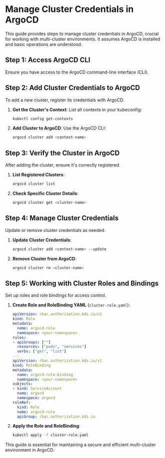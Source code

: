 
# Manage Cluster Credentials in ArgoCD

This guide provides steps to manage cluster credentials in ArgoCD, crucial for working with multi-cluster environments. It assumes ArgoCD is installed and basic operations are understood.

## Step 1: Access ArgoCD CLI

Ensure you have access to the ArgoCD command-line interface (CLI).

## Step 2: Add Cluster Credentials to ArgoCD

To add a new cluster, register its credentials with ArgoCD.

1. **Get the Cluster's Context**:
   List all contexts in your kubeconfig:
   ```bash
   kubectl config get-contexts
   ```

2. **Add Cluster to ArgoCD**:
   Use the ArgoCD CLI:
   ```bash
   argocd cluster add <context-name>
   ```

## Step 3: Verify the Cluster in ArgoCD

After adding the cluster, ensure it's correctly registered.

1. **List Registered Clusters**:
   ```bash
   argocd cluster list
   ```

2. **Check Specific Cluster Details**:
   ```bash
   argocd cluster get <cluster-name>
   ```

## Step 4: Manage Cluster Credentials

Update or remove cluster credentials as needed.

1. **Update Cluster Credentials**:
   ```bash
   argocd cluster add <context-name> --update
   ```

2. **Remove Cluster from ArgoCD**:
   ```bash
   argocd cluster rm <cluster-name>
   ```

## Step 5: Working with Cluster Roles and Bindings

Set up roles and role bindings for access control.

1. **Create Role and RoleBinding YAML** (`cluster-role.yaml`):
   ```yaml
   apiVersion: rbac.authorization.k8s.io/v1
   kind: Role
   metadata:
     name: argocd-role
     namespace: <your-namespace>
   rules:
   - apiGroups: [""]
     resources: ["pods", "services"]
     verbs: ["get", "list"]
   ---
   apiVersion: rbac.authorization.k8s.io/v1
   kind: RoleBinding
   metadata:
     name: argocd-role-binding
     namespace: <your-namespace>
   subjects:
   - kind: ServiceAccount
     name: argocd
     namespace: argocd
   roleRef:
     kind: Role
     name: argocd-role
     apiGroup: rbac.authorization.k8s.io
   ```

2. **Apply the Role and RoleBinding**:
   ```bash
   kubectl apply -f cluster-role.yaml
   ```

This guide is essential for maintaining a secure and efficient multi-cluster environment in ArgoCD.
